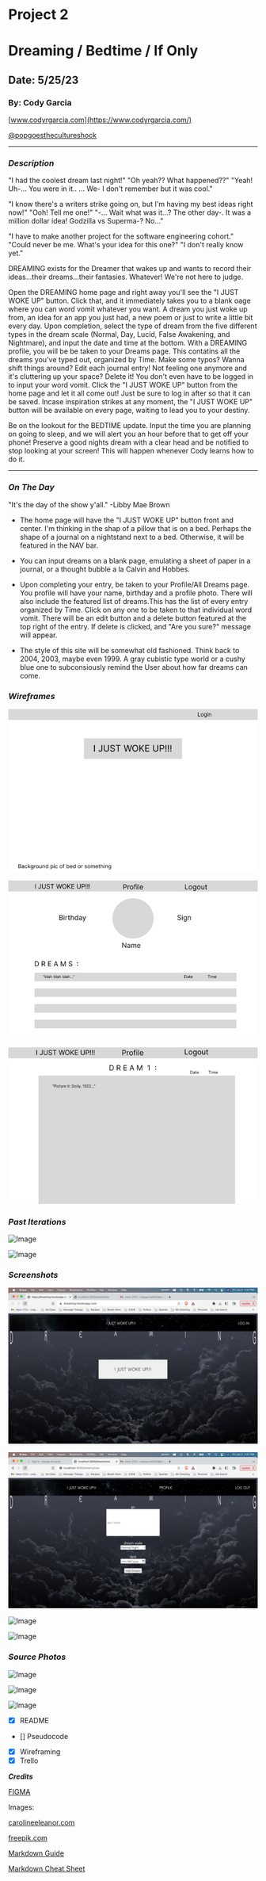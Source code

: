 # Project 2

# Dreaming / Bedtime / If Only

## Date: 5/25/23

### By: Cody Garcia

[www.codyrgarcia.com](https://www.codyrgarcia.com/)

[@popgoesthecultureshock](https://www.instagram.com/popgoesthecultureshock/)

---

### **_Description_**

"I had the coolest dream last night!"
"Oh yeah?? What happened??"
"Yeah! Uh-... You were in it.. ... We- I don't remember but it was cool."

"I know there's a writers strike going on, but I'm having my best ideas right now!"
"Ooh! Tell me one!"
"-... Wait what was it...? The other day-. It was a million dollar idea! Godzilla vs Superma-? No..."

"I have to make another project for the software engineering cohort."
"Could never be me. What's your idea for this one?"
"I don't really know yet."

DREAMING exists for the Dreamer that wakes up and wants to record their ideas...their dreams...their fantasies. Whatever! We're not here to judge.

Open the DREAMING home page and right away you'll see the "I JUST WOKE UP" button. Click that, and it immediately takes you to a blank oage where you can word vomit whatever you want. A dream you just woke up from, an idea for an app you just had, a new poem or just to write a little bit every day.
Upon completion, select the type of dream from the five different types in the dream scale (Normal, Day, Lucid, False Awakening, and Nightmare), and input the date and time at the bottom. With a DREAMING profile, you will be be taken to your Dreams page. This contatins all the dreams you've typed out, organized by Time. Make some typos? Wanna shift things around? Edit each journal entry! Not feeling one anymore and it's cluttering up your space? Delete it!
You don't even have to be logged in to input your word vomit. Click the "I JUST WOKE UP" button from the home page and let it all come out! Just be sure to log in after so that it can be saved.
Incase inspiration strikes at any moment, the "I JUST WOKE UP" button will be available on every page, waiting to lead you to your destiny.

Be on the lookout for the BEDTIME update. Input the time you are planning on going to sleep, and we will alert you an hour before that to get off your phone! Preserve a good nights dream with a clear head and be notified to stop looking at your screen!
This will happen whenever Cody learns how to do it.

---

### **_On The Day_**

"It's the day of the show y'all." -Libby Mae Brown

- The home page will have the "I JUST WOKE UP" button front and center. I'm thinking in the shap of a pillow that is on a bed. Perhaps the shape of a journal on a nightstand next to a bed. Otherwise, it will be featured in the NAV bar.

- You can input dreams on a blank page, emulating a sheet of paper in a journal, or a thought bubble a la Calvin and Hobbes.

- Upon completing your entry, be taken to your Profile/All Dreams page. You profile will have your name, birthday and a profile photo. There will also include the featured list of dreams.This has the list of every entry organized by Time. Click on any one to be taken to that individual word vomit. There will be an edit button and a delete button featured at the top right of the entry. If delete is clicked, and "Are you sure?" message will appear.

- The style of this site will be somewhat old fashioned. Think back to 2004, 2003, maybe even 1999. A gray cubistic type world or a cushy blue one to subconsiously remind the User about how far dreams can come.

### **_Wireframes_**

![Image](Images/DREAMINGwireframeHOME.jpg)

![Image](Images/DREAMINGwireframeDREAMER.jpg)

![Image](Images/DREAMINGwireframeDREAM.jpg)

### **_Past Iterations_**

![Image](public/images/IterationONE.png)

![Image](public/images/ITERATIONtwo.png)

### **_Screenshots_**

![Image](public/images/DREAMINGshot1.png)

![Image](public/images/DREAMINGshot2.png)

![Image](public/images/DREAMINGshot3.png)

![Image]()

### **_Source Photos_**

![Image]()

![Image]()

![Image]()

- [x] README
- [] Pseudocode
- [x] Wireframing
- [x] Trello

**_Credits_**

[FIGMA](www.figma.com)

Images:

[carolineeleanor.com](http://www.carolineeleanor.com/)

[freepik.com](https://www.freepik.com/free-vector/cloudy-night-sky-with-stars-watercolor-background_15316960.htm)

[Markdown Guide](https://ia.net/writer/support/general/markdown-guide)

[Markdown Cheat Sheet](https://www.markdownguide.org/cheat-sheet/)
